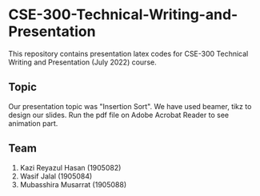 # CSE-300-Technical-Writing-and-Presentation
This repository contains presentation latex codes for CSE-300 Technical Writing and Presentation (July 2022) course.

## Topic
Our presentation topic was "Insertion Sort". We have used beamer, tikz to design our slides. Run the pdf file on Adobe Acrobat Reader to see animation part.

## Team
1. Kazi Reyazul Hasan (1905082)
2. Wasif Jalal (1905084)
3. Mubasshira Musarrat (1905088)
